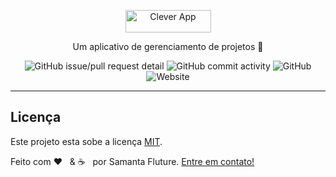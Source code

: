 <p align="center">
  <a href="https://clever-app-puc.vercel.app/">
    <img src="https://github.com/samantafluture/clever-front/blob/main/src/assets/logo.png?raw=true" height="36" width="137" alt="Clever App" />
  </a>
</p>

<p align="center">Um aplicativo de gerenciamento de projetos 🚀 </p>

<div align="center">

![GitHub issue/pull request detail](https://img.shields.io/github/issues/detail/state/samantafluture/clever-front/15?style=for-the-badge)
![GitHub commit activity](https://img.shields.io/github/commit-activity/w/samantafluture/clever-front?style=for-the-badge)
![GitHub](https://img.shields.io/github/license/samantafluture/clever-front?style=for-the-badge)
![Website](https://img.shields.io/website?style=for-the-badge&url=https%3A%2F%2Fclever-app-puc.vercel.app)

</div>

---

## Licença

Este projeto esta sobe a licença [MIT](./LICENSE).

Feito com ❤️ &nbsp; & :coffee: &nbsp; por Samanta Fluture. [Entre em contato!](https://www.linkedin.com/in/samantafluture/)
